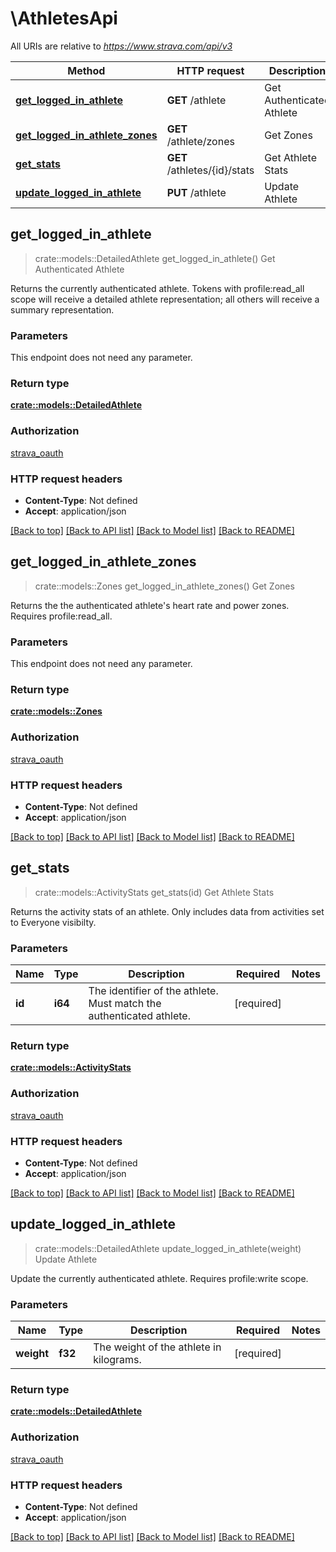 # \AthletesApi

All URIs are relative to *https://www.strava.com/api/v3*

Method | HTTP request | Description
------------- | ------------- | -------------
[**get_logged_in_athlete**](AthletesApi.md#get_logged_in_athlete) | **GET** /athlete | Get Authenticated Athlete
[**get_logged_in_athlete_zones**](AthletesApi.md#get_logged_in_athlete_zones) | **GET** /athlete/zones | Get Zones
[**get_stats**](AthletesApi.md#get_stats) | **GET** /athletes/{id}/stats | Get Athlete Stats
[**update_logged_in_athlete**](AthletesApi.md#update_logged_in_athlete) | **PUT** /athlete | Update Athlete



## get_logged_in_athlete

> crate::models::DetailedAthlete get_logged_in_athlete()
Get Authenticated Athlete

Returns the currently authenticated athlete. Tokens with profile:read_all scope will receive a detailed athlete representation; all others will receive a summary representation.

### Parameters

This endpoint does not need any parameter.

### Return type

[**crate::models::DetailedAthlete**](DetailedAthlete.md)

### Authorization

[strava_oauth](../README.md#strava_oauth)

### HTTP request headers

- **Content-Type**: Not defined
- **Accept**: application/json

[[Back to top]](#) [[Back to API list]](../README.md#documentation-for-api-endpoints) [[Back to Model list]](../README.md#documentation-for-models) [[Back to README]](../README.md)


## get_logged_in_athlete_zones

> crate::models::Zones get_logged_in_athlete_zones()
Get Zones

Returns the the authenticated athlete's heart rate and power zones. Requires profile:read_all.

### Parameters

This endpoint does not need any parameter.

### Return type

[**crate::models::Zones**](Zones.md)

### Authorization

[strava_oauth](../README.md#strava_oauth)

### HTTP request headers

- **Content-Type**: Not defined
- **Accept**: application/json

[[Back to top]](#) [[Back to API list]](../README.md#documentation-for-api-endpoints) [[Back to Model list]](../README.md#documentation-for-models) [[Back to README]](../README.md)


## get_stats

> crate::models::ActivityStats get_stats(id)
Get Athlete Stats

Returns the activity stats of an athlete. Only includes data from activities set to Everyone visibilty.

### Parameters


Name | Type | Description  | Required | Notes
------------- | ------------- | ------------- | ------------- | -------------
**id** | **i64** | The identifier of the athlete. Must match the authenticated athlete. | [required] |

### Return type

[**crate::models::ActivityStats**](ActivityStats.md)

### Authorization

[strava_oauth](../README.md#strava_oauth)

### HTTP request headers

- **Content-Type**: Not defined
- **Accept**: application/json

[[Back to top]](#) [[Back to API list]](../README.md#documentation-for-api-endpoints) [[Back to Model list]](../README.md#documentation-for-models) [[Back to README]](../README.md)


## update_logged_in_athlete

> crate::models::DetailedAthlete update_logged_in_athlete(weight)
Update Athlete

Update the currently authenticated athlete. Requires profile:write scope.

### Parameters


Name | Type | Description  | Required | Notes
------------- | ------------- | ------------- | ------------- | -------------
**weight** | **f32** | The weight of the athlete in kilograms. | [required] |

### Return type

[**crate::models::DetailedAthlete**](DetailedAthlete.md)

### Authorization

[strava_oauth](../README.md#strava_oauth)

### HTTP request headers

- **Content-Type**: Not defined
- **Accept**: application/json

[[Back to top]](#) [[Back to API list]](../README.md#documentation-for-api-endpoints) [[Back to Model list]](../README.md#documentation-for-models) [[Back to README]](../README.md)

